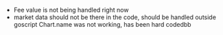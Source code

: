 - Fee value is not being handled right now
- market data should not be there in the code, should be handled outside
goscript Chart.name was not working, has been hard codedbb